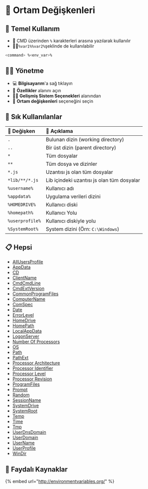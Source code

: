 # 🌃 Ortam Değişkenleri

## 🔰 Temel Kullanım

* 🛒 CMD üzerinden `%` karakterleri arasına yazılarak kullanılır
* 💁‍♂️`%var1%%var2%`şeklinde de kullanılabilir

```bash
<command> %<env_var>%
```

## 👨‍💼 Yönetme

* 💻 **Bilgisayarım**'a sağ tıklayın
* 🔨 **Özellikler** alanını açın
* 👨‍💻 **Gelişmiş Sistem Seçenekleri** alanından
* 🌃 **Ortam değişkenleri** seçeneğini seçin

## 🌟 Sık Kullanılanlar

| 💎 Değişken | 📑 Açıklama |
| :--- | :--- |
| `.` | Bulunan dizin \(working directory\) |
| `..` | Bir üst dizin \(parent directory\) |
| `*` | Tüm dosyalar |
| `**` | Tüm dosya ve dizinler |
| `*.js` | Uzantısı js olan tüm dosyalar |
| `*lib/**/*.js` | Lib içindeki uzantısı js olan tüm dosyalar |
| `%username%` | Kullanıcı adı |
| `%appdata%` | Uygulama verileri dizini |
| `%HOMEDRIVE%` | Kullanıcı diski |
| `%homepath%` | Kullanıcı Yolu |
| `%userprofile%` | Kullanıcı diskiyle yolu |
| `%SystemRoot%` | System dizini \(Örn: `C:\Windows`\) |

## 📋 Hepsi

* [AllUsersProfile](http://environmentvariables.org/AllUsersProfile)
* [AppData](http://environmentvariables.org/AppData)
* [CD](http://environmentvariables.org/CD)
* [ClientName](http://environmentvariables.org/ClientName)
* [CmdCmdLine](http://environmentvariables.org/CmdCmdLine)
* [CmdExtVersion](http://environmentvariables.org/CmdExtVersion)
* [CommonProgramFiles](http://environmentvariables.org/CommonProgramFiles)
* [ComputerName](http://environmentvariables.org/ComputerName)
* [ComSpec](http://environmentvariables.org/ComSpec)
* [Date](http://environmentvariables.org/Date)
* [ErrorLevel](http://environmentvariables.org/ErrorLevel)
* [HomeDrive](http://environmentvariables.org/HomeDrive)
* [HomePath](http://environmentvariables.org/HomePath)
* [LocalAppData](http://environmentvariables.org/LocalAppData)
* [LogonServer](http://environmentvariables.org/LogonServer)
* [Number Of Processors](http://environmentvariables.org/Number_Of_Processors)
* [OS](http://environmentvariables.org/OS)
* [Path](http://environmentvariables.org/Path)
* [PathExt](http://environmentvariables.org/PathExt)
* [Processor Architecture](http://environmentvariables.org/Processor_Architecture)
* [Processor Identifier](http://environmentvariables.org/Processor_Identifier)
* [Processor Level](http://environmentvariables.org/Processor_Level)
* [Processor Revision](http://environmentvariables.org/Processor_Revision)
* [ProgramFiles](http://environmentvariables.org/ProgramFiles)
* [Prompt](http://environmentvariables.org/Prompt)
* [Random](http://environmentvariables.org/Random)
* [SessionName](http://environmentvariables.org/SessionName)
* [SystemDrive](http://environmentvariables.org/SystemDrive)
* [SystemRoot](http://environmentvariables.org/SystemRoot)
* [Temp](http://environmentvariables.org/Temp)
* [Time](http://environmentvariables.org/Time)
* [Tmp](http://environmentvariables.org/Tmp)
* [UserDnsDomain](http://environmentvariables.org/UserDnsDomain)
* [UserDomain](http://environmentvariables.org/UserDomain)
* [UserName](http://environmentvariables.org/UserName)
* [UserProfile](http://environmentvariables.org/UserProfile)
* [WinDir](http://environmentvariables.org/WinDir)

## 🔗 Faydalı Kaynaklar

{% embed url="http://environmentvariables.org/" %}

